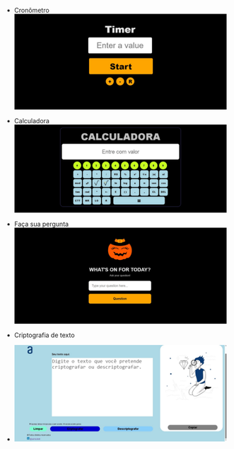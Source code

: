 - Cronômetro  
    ![Alt text](cronometro/timer.jpg)  
      
      
- Calculadora  
     ![Alt text](calculadora/img/calculadora.jpg)  
       

- Faça sua pergunta  
    ![Alt text](facasuapergunta/img/fate.jpg)  
      
        
- Criptografia de texto   
   
- ![Alt text](encriptador-de-texto/img/tela-principal.jpg) 